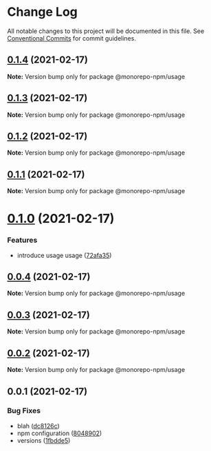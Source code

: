 # Change Log

All notable changes to this project will be documented in this file.
See [Conventional Commits](https://conventionalcommits.org) for commit guidelines.

## [0.1.4](https://github.com/developer239/monorepo-npm/compare/@monorepo-npm/usage@0.1.3...@monorepo-npm/usage@0.1.4) (2021-02-17)

**Note:** Version bump only for package @monorepo-npm/usage





## [0.1.3](https://github.com/developer239/monorepo-npm/compare/@monorepo-npm/usage@0.1.2...@monorepo-npm/usage@0.1.3) (2021-02-17)

**Note:** Version bump only for package @monorepo-npm/usage





## [0.1.2](https://github.com/developer239/monorepo-npm/compare/@monorepo-npm/usage@0.1.1...@monorepo-npm/usage@0.1.2) (2021-02-17)

**Note:** Version bump only for package @monorepo-npm/usage





## [0.1.1](https://github.com/developer239/monorepo-npm/compare/@monorepo-npm/usage@0.1.0...@monorepo-npm/usage@0.1.1) (2021-02-17)

**Note:** Version bump only for package @monorepo-npm/usage





# [0.1.0](https://github.com/developer239/monorepo-npm/compare/@monorepo-npm/usage@0.0.4...@monorepo-npm/usage@0.1.0) (2021-02-17)


### Features

* introduce usage usage ([72afa35](https://github.com/developer239/monorepo-npm/commit/72afa358f189b5262d7a2f9ac6220efa8b89a7b3))





## [0.0.4](https://github.com/developer239/monorepo-npm/compare/@monorepo-npm/usage@0.0.3...@monorepo-npm/usage@0.0.4) (2021-02-17)

**Note:** Version bump only for package @monorepo-npm/usage





## [0.0.3](https://github.com/developer239/monorepo-npm/compare/@monorepo-npm/usage@0.0.2...@monorepo-npm/usage@0.0.3) (2021-02-17)

**Note:** Version bump only for package @monorepo-npm/usage





## [0.0.2](https://github.com/developer239/monorepo-npm/compare/@monorepo-npm/usage@0.0.1...@monorepo-npm/usage@0.0.2) (2021-02-17)

**Note:** Version bump only for package @monorepo-npm/usage





## 0.0.1 (2021-02-17)


### Bug Fixes

* blah ([dc8126c](https://github.com/developer239/monorepo-npm/commit/dc8126caa5a27a58bf094063cf002e8bfabc7714))
* npm configuration ([8048902](https://github.com/developer239/monorepo-npm/commit/804890284f5b2e56282fc8a6b1b45440f01831be))
* versions ([1fbdde5](https://github.com/developer239/monorepo-npm/commit/1fbdde551d8ebbeee37cd276eb6745e742802266))
